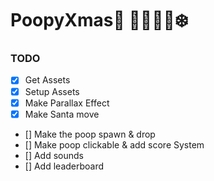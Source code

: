 # PoopyXmas💩 🌲🎅🏼🎁❄️

### TODO
* [x] Get Assets
* [x] Setup Assets
* [x] Make Parallax Effect
* [x] Make Santa move
* [] Make the poop spawn & drop
* [] Make poop clickable & add score System
* [] Add sounds
* [] Add leaderboard
